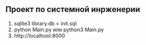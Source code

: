 ## Проект по системной инрженерии

1. sqlite3 library.db < init.sql
2. python Main.py или python3 Main.py
3. http://localhost:8000